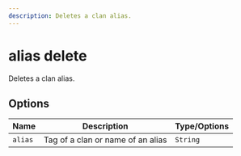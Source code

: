 ```yaml
---
description: Deletes a clan alias.
---
```


# alias delete

Deletes a clan alias.

## Options

| Name | Description | Type/Options |
|------|-------------|--------------|
| `alias` | Tag of a clan or name of an alias | `String` |

